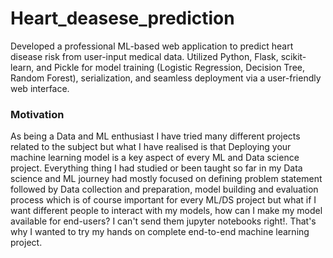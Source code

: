 # Heart_deasese_prediction
Developed a professional ML-based web application to predict heart disease risk from user-input medical data. Utilized Python, Flask, scikit-learn, and Pickle for model training (Logistic Regression, Decision Tree, Random Forest), serialization, and seamless deployment via a user-friendly web interface.

### Motivation

As being a Data and ML enthusiast I have tried many different projects related to the subject but what I have realised is that Deploying your machine learning model is a key aspect of every ML and Data science project. Everything thing I had studied or been taught so far in my Data science and ML journey had mostly focused on defining problem statement followed by Data collection and preparation, model building and evaluation process which is of course important for every ML/DS project but what if I want different people to interact with my models, how can I make my model available for end-users? I can't send them jupyter notebooks right!. That's why I wanted to try my hands on complete end-to-end machine learning project.
